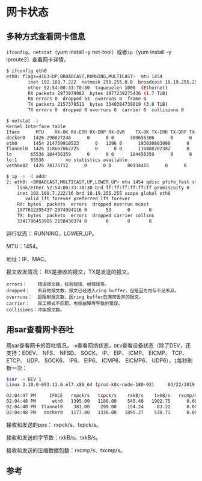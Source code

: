 <!-- toc -->
# 网卡状态

## 多种方式查看网卡信息

`ifconfig`、`netstat`（yum install -y net-tool）或者`ip`（yum install -y iproute2）查看网卡详情。

```sh
$ ifconfig eth0
eth0: flags=4163<UP,BROADCAST,RUNNING,MULTICAST>  mtu 1454
        inet 192.168.7.222  netmask 255.255.0.0  broadcast 10.19.255.255
        ether 52:54:00:33:70:30  txqueuelen 1000  (Ethernet)
        RX packets 2973979082  bytes 1977239275436 (1.7 TiB)
        RX errors 0  dropped 53  overruns 0  frame 0
        TX packets 2157378511  bytes 3340384739019 (3.0 TiB)
        TX errors 0  dropped 0 overruns 0  carrier 0  collisions 0
```

```sh
$ netstat -i
Kernel Interface table
Iface      MTU    RX-OK RX-ERR RX-DRP RX-OVR    TX-OK TX-ERR TX-DRP TX-OVR Flg
docker0   1426 290827246      0      0 0      309655306      0      0      0 BMRU
eth0      1454 214759910523      0   1296 0      193020803000      0      0      0 BMRU
flannel0  1426 118667062225      0      0 0      110488702382      0   6361      0 MOPRU
lo       65536 184456359      0      0 0      184456359      0      0      0 LRU
lo:1     65536      - no statistics available -                        LRU
vethba02  1426 74175712      0      0 0      80134415      0      0      0 BMRU
```

```sh
$ ip -s -d addr
2: eth0: <BROADCAST,MULTICAST,UP,LOWER_UP> mtu 1454 qdisc pfifo_fast state UP qlen 1000
    link/ether 52:54:00:33:70:30 brd ff:ff:ff:ff:ff:ff promiscuity 0
    inet 192.168.7.222/16 brd 10.19.255.255 scope global eth0
       valid_lft forever preferred_lft forever
    RX: bytes  packets  errors  dropped overrun mcast
    1977612295437 2974994116 0       53      0       0
    TX: bytes  packets  errors  dropped carrier collsns
    3341796453985 2158430374 0       0       0       0
```

运行状态： RUNNING，LOWER_UP。

MTU：1454。

地址：IP、MAC。

报文收发情况： RX是接收的报文，TX是发送的报文。

```
errors：    错误报文数，校验错误、帧错误等。
dropped：   丢弃的报文数，报文已经进入ring buffer，但是因为内存不足丢弃。
overruns：  超限制报文数，因ring buffer已满而丢弃的报文。
carrier：   双工模式不匹配、电缆故障等导致的错误。
collisions：冲突报文数。
```

## 用sar查看网卡吞吐

用sar查看网卡的吞吐情况，`-n`查看网络状态，`DEV`查看设备状态（除了DEV，还支持：EDEV、 NFS、 NFSD、 SOCK、 IP、 EIP、 ICMP、 EICMP、 TCP、 ETCP、 UDP、 SOCK6、 IP6、 EIP6、 ICMP6、 EICMP6、 UDP6），`1`每秒刷新一次：

```sh
$sar -n DEV 1
Linux 3.10.0-693.11.6.el7.x86_64 (prod-k8s-node-180-92) 	04/22/2019 	_x86_64_	(32 CPU)

02:04:47 PM     IFACE   rxpck/s   txpck/s    rxkB/s    txkB/s   rxcmp/s   txcmp/s  rxmcst/s
02:04:48 PM      eth0   1395.00   1186.00    545.40   1902.75      0.00      0.00      0.00
02:04:48 PM  flannel0    381.00    299.00    154.24     83.22      0.00      0.00      0.00
02:04:48 PM   docker0   1177.00   1336.00   1895.27    530.71      0.00      0.00      0.00

```

接收和发送的pps： rxpck/s、txpck/s。

接收和发送的字节数：rxkB/s、txkB/s。

接收和发送的压缩数据包数：rxcmp/s、txcmp/s。

## 参考
